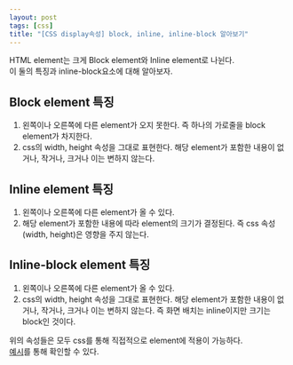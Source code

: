 ```yaml
---
layout: post
tags: [css]
title: "[CSS display속성] block, inline, inline-block 알아보기"
---
```

HTML element는 크게 Block element와 Inline element로 나뉜다.  
이 둘의 특징과 inline-block요소에 대해 알아보자.  

## Block element 특징
1. 왼쪽이나 오른쪽에 다른 element가 오지 못한다. 즉 하나의 가로줄을 block element가 차지한다.
2. css의 width, height 속성을 그대로 표현한다. 해당 element가 포함한 내용이 없거나, 작거나, 크거나 이는 변하지 않는다.
  
## Inline element 특징
1. 왼쪽이나 오른쪽에 다른 element가 올 수 있다.
2. 해당 element가 포함한 내용에 따라 element의 크기가 결정된다. 즉 css 속성(width, height)은 영향을 주지 않는다.  
  
## Inline-block element 특징
1. 왼쪽이나 오른쪽에 다른 element가 올 수 있다.
2. css의 width, height 속성을 그대로 표현한다. 해당 element가 포함한 내용이 없거나, 작거나, 크거나 이는 변하지 않는다.
즉 화면 배치는 inline이지만 크기는 block인 것이다.  
   
위의 속성들은 모두 css를 통해 직접적으로 element에 적용이 가능하다.  
[예시](https://codepen.io/rst0070/pen/XWNdJWB)를 통해 확인할 수 있다.